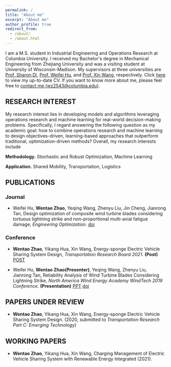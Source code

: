 ```yaml
---
permalink: /
title: "About me"
excerpt: "About me"
author_profile: true
redirect_from: 
  - /about/
  - /about.html
---
```


I am a M.S. student in Industrial Engineering and Operations Research at Columbia University. I received my Bachelor's degree in Mechanical Engineering from Zhejiang University and was a visiting student at University of Wisconsin-Madison. My supervisors at three universities are [Prof. Sharon Di](https://www.civil.columbia.edu/faculty/sharon-di), [Prof. Weifei Hu](https://person.zju.edu.cn/en/0018087/), and [Prof. Xin Wang](https://directory.engr.wisc.edu/ie/Faculty/Wang_Xin/), respectively. Click [here](http://www.wentaozhao.org/files/cv.pdf) to view my up-to-date CV. If you want to know more about me, please feel free to [contact me (wz2543@columbia.edu)](mailto:wz2543@columbia.edu).


## RESEARCH INTEREST
My research interest lies in developing models and algorithms leveraging operations research and machine learning for real-world decision-making problems. Specifically, I regard answering the following question as my academic goal: how to combine operations research and machine learning to design objectives-driven, learning-based approaches that outperform traditional, optimization-driven methods? Overall, my research interests include

**Methodology.** Stochastic and Robust Optimization, Machine Learning

**Application.** Shared Mobility, Transportation, Logistics


## PUBLICATIONS
### Journal
* Weifei Hu, **Wentao Zhao**, Yeqing Wang, Zhenyu Liu, Jin Cheng, Jianrong Tan, Design optimization of composite wind turbine blades considering tortuous lightning strike and non-proportional multi-axial fatigue damage, *Engineering Optimization*. [doi](https://doi.org/10.1080/0305215X.2019.1690649) 

### Conference
* **Wentao Zhao**, Yikang Hua, Xin Wang,  Energy-sponge Electric Vehicle Sharing System Design, *Transportation Research Board 2021*. **(Post)** [POST](http://www.wentaozhao.org/files/TRB2021_post.pdf) 

* Weifei Hu, **Wentao Zhao(Presenter)**, Yeqing Wang, Zhenyu Liu, Jianrong Tan,  Reliability Analysis of Wind Turbine Blades Considering Lightning Strike, *North America Wind Energy Academy WindTech 2019 Conference*. **(Presentation)** [PPT](http://www.wentaozhao.org/files/NAWEA_ppt.pdf) [doi](https://doi.org/10.1088/1742-6596/1452/1/012049) 


## PAPERS UNDER REVIEW
* **Wentao Zhao**, Yikang Hua, Xin Wang, Energy-sponge Electric Vehicle Sharing System Design. (2020, submitted to *Transportation Research Part C: Emerging Technology*)


## WORKING PAPERS 
* **Wentao Zhao**, Yikang Hua, Xin Wang, Charging Management of Electric Vehicle Sharing System with Renewable Energy Integrated (2021).

